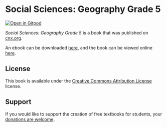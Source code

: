 # Social Sciences: Geography Grade 5

[![Open in Gitpod](https://gitpod.io/button/open-in-gitpod.svg)](https://gitpod.io/from-referrer/)

_Social Sciences: Geography Grade 5_ is a book that was published on [cnx.org](https://cnx.org/).

An ebook can be downloaded [here](https://github.com/cnx-user-books/cnxbook-social-sciences-geography-grade-5/releases/latest), and the book can be viewed online [here](https://github.com/cnx-user-books/cnxbook-social-sciences-geography-grade-5/releases/latest).

## License
This book is available under the [Creative Commons Attribution License](./LICENSE) license.

## Support
If you would like to support the creation of free textbooks for students, your [donations are welcome](https://riceconnect.rice.edu/donation/support-openstax-banner).
